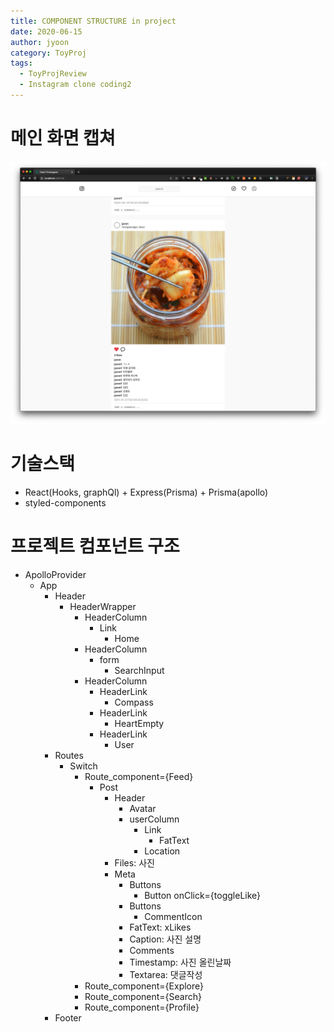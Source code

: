 ```yaml
---
title: COMPONENT STRUCTURE in project
date: 2020-06-15
author: jyoon
category: ToyProj
tags:
  - ToyProjReview
  - Instagram clone coding2
---
```



# 메인 화면 캡쳐 
![](./img/instagramclonecoding.png)

# 기술스택

- React(Hooks, graphQl) + Express(Prisma) + Prisma(apollo)
- styled-components

# 프로젝트 컴포넌트 구조

- ApolloProvider
    - App
        - Header
            - HeaderWrapper
                - HeaderColumn
                    - Link
                        - Home
                - HeaderColumn
                    - form
                        - SearchInput
                - HeaderColumn
                    - HeaderLink
                        - Compass
                    - HeaderLink
                        - HeartEmpty
                    - HeaderLink
                        - User
        - Routes
            - Switch
                - Route_component={Feed}
                    - Post
                        - Header
                            - Avatar
                            - userColumn
                                - Link
                                    - FatText
                                - Location
                        - Files: 사진
                        - Meta
                            - Buttons
                                - Button onClick={toggleLike}
                            - Buttons
                                - CommentIcon
                            - FatText: xLikes
                            - Caption: 사진 설명
                            - Comments
                            - Timestamp: 사진 올린날짜
                            - Textarea: 댓글작성
                - Route_component={Explore}
                - Route_component={Search}
                - Route_component={Profile}
        - Footer